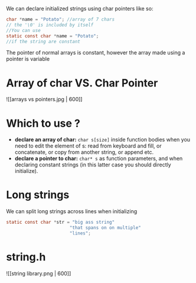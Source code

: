 We can declare initialized strings using char pointers like so:
```c
char *name = "Potato"; //array of 7 chars
// the '\0' is included by itself
//You can use
static const char *name = "Potato";
//if the string are constant
```
The pointer of normal arrays is constant, however the array made using a pointer is variable

# Array of char VS. Char Pointer
![[arrays vs pointers.jpg | 600]]

# Which to use ?
- **declare an array of char:**
`char s[size]` inside function bodies when you need to edit the element of s: read from keyboard and fill, or concatenate, or copy from another string, or append etc.
- **declare a pointer to char:**
`char* s` as function parameters, and when declaring constant strings (in this latter case you should directly initialize).

# Long strings
We can split long strings across lines when initializing 
```c
static const char *str = "big ass string"
						"that spans on on multiple"
						"lines";
```

# string.h
![[string library.png | 600]]

